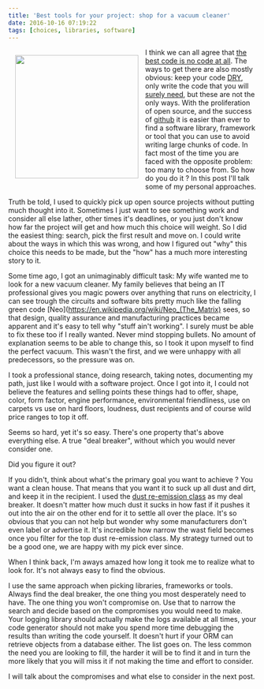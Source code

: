```yaml
---
title: 'Best tools for your project: shop for a vacuum cleaner'
date: 2016-10-16 07:19:22
tags: [choices, libraries, software]
---
```


<img style="float:left; padding: 1em;" width="250px" src="../../../../images/vacuum.png">

I think we can all agree that [the best code is no code at all](https://blog.codinghorror.com/the-best-code-is-no-code-at-all/).
The ways to get there are also mostly obvious: keep your code
[DRY](https://en.wikipedia.org/wiki/Don%27t_repeat_yourself), 
only write the code that you will 
[surely need](https://en.wikipedia.org/wiki/You_aren%27t_gonna_need_it), but these are not the only
ways. 
With the proliferation of open source, and the success of
<i class="fa fa-github" aria-hidden="true"></i>[github](https://github.com/) it is easier than ever
to find a software library, framework or tool that you can use to avoid writing large chunks of
code. 
In fact most of the time you are faced with the opposite problem: too many to choose from.
So how do you do it ? 
In this post I'll talk some of my personal approaches.

Truth be told, I used to quickly pick up open source projects without putting much thought into it. 
Sometimes I just want to see something work and consider all else lather, 
other times it's deadlines, or you just don't know how far the project will get and how much this
choice will weight. 
So I did the easiest thing: search, pick the first result and move on.
I could write about the ways in which this was wrong, and how I figured out "why" this choice this
needs to be made, but the "how" has a much more interesting story to it. 

Some time ago, I got an unimaginably difficult task: 
My wife wanted me to look for a new vacuum cleaner. 
My family believes that being an IT professional gives you magic powers over anything that runs on
electricity, I can see trough the circuits and software bits pretty much like the falling
green code [Neo](https://en.wikipedia.org/wiki/Neo_(The_Matrix) sees, so
that design, quality assurance and manufacturing practices became apparent and it's easy to tell why
"stuff ain't working". I surely must be able to fix these too if I really wanted.
Never mind stopping bullets. 
No amount of explanation seems to be able to change this, so I took it upon myself to find the
perfect vacuum.
This wasn't the first, and we were unhappy with all predecessors, so the
pressure was on. 

I took a professional stance, doing research, taking notes, documenting my path, just like I would
with a software project. 
Once I got into it, I could not believe the features and selling points these things had to offer,
shape, color, form factor, engine performance, environmental friendliness, use on carpets vs use on
hard floors, loudness, dust recipients and of course wild price ranges to top it off.

Seems so hard, yet it's so easy. There's one property that's above everything else.
A true "deal breaker", without which you would never consider one. 

Did you figure it out? 

If you didn't, think about what's the primary goal you want to achieve ?
You want a clean house. 
That means that you want it to suck up all dust and dirt, and keep it in the recipient. 
I used the 
[dust re-emission class](https://ec.europa.eu/energy/sites/ener/files/documents/Consumer%20guide%20-%20vacuum%20cleaners%20FIN.pdf)
as my deal breaker. 
It doesn't matter how much dust it sucks in how fast if it pushes it out into the air on the other
end for it to settle all over the place.
It's so obvious that you can not help but wonder why some manufacturers don't even label or
advertise it. 
It's  incredible how narrow the wast field becomes once you filter for the top 
dust re-emission class.
My strategy turned out to be a good one, we are happy with my pick ever since. 

When I think back, I'm aways amazed how long it took me to realize what to look for.
It's not always easy to find the obvious. 

I use the same approach when picking libraries, frameworks
or tools. 
Always find the deal breaker, the one thing you most desperately need to have.
The one thing you won't compromise on.
Use that to narrow the search and decide based on the compromises you would need to make. 
Your logging library should actually make the logs available at all times, 
your code generator should not make you spend more time debugging the results than writing the code
yourself. It doesn't hurt if your ORM can retrieve objects from a database either. 
The list goes on. 
The less common the need you are looking to fill, the harder it will be to find it
and in turn the more likely that you will miss it if not making the time and effort to consider.

I will talk about the compromises and what else to consider in the next post. 




